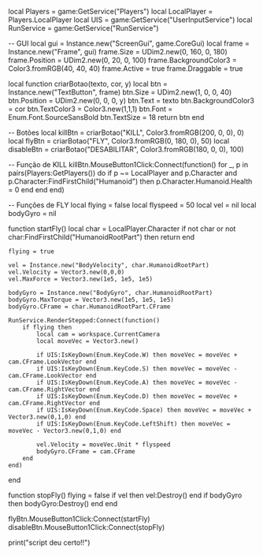 local Players = game:GetService("Players")
local LocalPlayer = Players.LocalPlayer
local UIS = game:GetService("UserInputService")
local RunService = game:GetService("RunService")

-- GUI
local gui = Instance.new("ScreenGui", game.CoreGui)
local frame = Instance.new("Frame", gui)
frame.Size = UDim2.new(0, 160, 0, 180)
frame.Position = UDim2.new(0, 20, 0, 100)
frame.BackgroundColor3 = Color3.fromRGB(40, 40, 40)
frame.Active = true
frame.Draggable = true

local function criarBotao(texto, cor, y)
	local btn = Instance.new("TextButton", frame)
	btn.Size = UDim2.new(1, 0, 0, 40)
	btn.Position = UDim2.new(0, 0, 0, y)
	btn.Text = texto
	btn.BackgroundColor3 = cor
	btn.TextColor3 = Color3.new(1,1,1)
	btn.Font = Enum.Font.SourceSansBold
	btn.TextSize = 18
	return btn
end

-- Botões
local killBtn = criarBotao("KILL", Color3.fromRGB(200, 0, 0), 0)
local flyBtn = criarBotao("FLY", Color3.fromRGB(0, 180, 0), 50)
local disableBtn = criarBotao("DESABILITAR", Color3.fromRGB(180, 0, 0), 100)

-- Função de KILL
killBtn.MouseButton1Click:Connect(function()
	for _, p in pairs(Players:GetPlayers()) do
		if p ~= LocalPlayer and p.Character and p.Character:FindFirstChild("Humanoid") then
			p.Character.Humanoid.Health = 0
		end
	end
end)

-- Funções de FLY
local flying = false
local flyspeed = 50
local vel = nil
local bodyGyro = nil

function startFly()
	local char = LocalPlayer.Character
	if not char or not char:FindFirstChild("HumanoidRootPart") then return end

	flying = true

	vel = Instance.new("BodyVelocity", char.HumanoidRootPart)
	vel.Velocity = Vector3.new(0,0,0)
	vel.MaxForce = Vector3.new(1e5, 1e5, 1e5)

	bodyGyro = Instance.new("BodyGyro", char.HumanoidRootPart)
	bodyGyro.MaxTorque = Vector3.new(1e5, 1e5, 1e5)
	bodyGyro.CFrame = char.HumanoidRootPart.CFrame

	RunService.RenderStepped:Connect(function()
		if flying then
			local cam = workspace.CurrentCamera
			local moveVec = Vector3.new()

			if UIS:IsKeyDown(Enum.KeyCode.W) then moveVec = moveVec + cam.CFrame.LookVector end
			if UIS:IsKeyDown(Enum.KeyCode.S) then moveVec = moveVec - cam.CFrame.LookVector end
			if UIS:IsKeyDown(Enum.KeyCode.A) then moveVec = moveVec - cam.CFrame.RightVector end
			if UIS:IsKeyDown(Enum.KeyCode.D) then moveVec = moveVec + cam.CFrame.RightVector end
			if UIS:IsKeyDown(Enum.KeyCode.Space) then moveVec = moveVec + Vector3.new(0,1,0) end
			if UIS:IsKeyDown(Enum.KeyCode.LeftShift) then moveVec = moveVec - Vector3.new(0,1,0) end

			vel.Velocity = moveVec.Unit * flyspeed
			bodyGyro.CFrame = cam.CFrame
		end
	end)
end

function stopFly()
	flying = false
	if vel then vel:Destroy() end
	if bodyGyro then bodyGyro:Destroy() end
end

flyBtn.MouseButton1Click:Connect(startFly)
disableBtn.MouseButton1Click:Connect(stopFly)

print("script deu certo!!")
